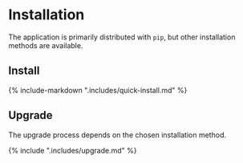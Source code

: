 # Installation

The application is primarily distributed with `pip`, but other installation methods are available.

## Install

{% include-markdown ".includes/quick-install.md" %}

## Upgrade

The upgrade process depends on the chosen installation method.

{% include ".includes/upgrade.md" %}
